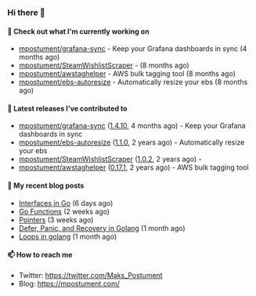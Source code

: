 ### Hi there 👋

#### 👷 Check out what I'm currently working on

- [mpostument/grafana-sync](https://github.com/mpostument/grafana-sync) - Keep your Grafana dashboards in sync (4 months ago)
- [mpostument/SteamWishlistScraper](https://github.com/mpostument/SteamWishlistScraper) -  (8 months ago)
- [mpostument/awstaghelper](https://github.com/mpostument/awstaghelper) - AWS bulk tagging tool (8 months ago)
- [mpostument/ebs-autoresize](https://github.com/mpostument/ebs-autoresize) - Automatically resize your ebs (8 months ago)

#### 🔭 Latest releases I've contributed to

- [mpostument/grafana-sync](https://github.com/mpostument/grafana-sync) ([1.4.10](https://github.com/mpostument/grafana-sync/releases/tag/1.4.10), 4 months ago) - Keep your Grafana dashboards in sync
- [mpostument/ebs-autoresize](https://github.com/mpostument/ebs-autoresize) ([1.1.0](https://github.com/mpostument/ebs-autoresize/releases/tag/1.1.0), 2 years ago) - Automatically resize your ebs
- [mpostument/SteamWishlistScraper](https://github.com/mpostument/SteamWishlistScraper) ([1.0.2](https://github.com/mpostument/SteamWishlistScraper/releases/tag/1.0.2), 2 years ago) - 
- [mpostument/awstaghelper](https://github.com/mpostument/awstaghelper) ([0.17.1](https://github.com/mpostument/awstaghelper/releases/tag/0.17.1), 2 years ago) - AWS bulk tagging tool

#### 📜 My recent blog posts

- [Interfaces in Go](https://mpostument.com/2023/01/15/go-interfaces/) (6 days ago)
- [Go Functions](https://mpostument.com/2023/01/06/go-functions/) (2 weeks ago)
- [Pointers](https://mpostument.com/2022/12/30/go-pointers/) (3 weeks ago)
- [Defer, Panic, and Recovery in Golang](https://mpostument.com/2022/12/22/go-defer-panic/) (1 month ago)
- [Loops in golang](https://mpostument.com/2022/12/17/go-loops/) (1 month ago)

#### 📫 How to reach me

- Twitter: https://twitter.com/Maks_Postument
- Blog: https://mpostument.com/
